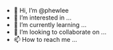 - 👋 Hi, I’m @phewlee
- 👀 I’m interested in ...
- 🌱 I’m currently learning ...
- 💞️ I’m looking to collaborate on ...
- 📫 How to reach me ...

<!---
phewlee/phewlee is a ✨ special ✨ repository because its `README.md` (this file) appears on your GitHub profile.
You can click the Preview link to take a look at your changes.
--->
